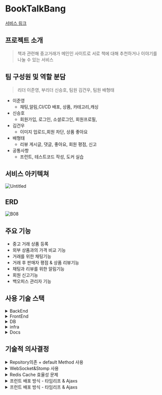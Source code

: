 # BookTalkBang
[서비스 링크](https://woogin.shop/booktalk)

## 프로젝트 소개
> 책과 관련해 중고거래가 메인인 사이트로 서로 책에 대해 추천하거나 이야기를 나눌 수 있는 서비스

## 팀 구성원 및 역할 분담
> 리더 이준영, 부리더 신승호, 팀원 김건우, 팀원 배형태

* 이준영
  * 채팅,알림,CI/CD 배포, 상품, 카테고리,캐싱
* 신승호
  * 회원가입, 로그인, 소셜로그인, 회원프로필,
* 김건우
  * 이미지 업로드,회원 차단, 상품 좋아요
* 배형태
  * 리뷰 게시글, 댓글, 좋아요, 회원 평점, 신고
* 공통사항
  * 프런트, 테스트코드 작성, 도커 실습

## 서비스 아키텍쳐
![Untitled](https://github.com/junyeong237/booktalk/assets/145661542/6e0342c6-add0-4271-b553-eb9d82604c73)

## ERD
![B08](https://github.com/junyeong237/booktalk/assets/145661542/53997058-e978-4099-acf4-def3a1ca24b4)


## 주요 기능
* 중고 거래 상품 등록
* 외부 상품과의 가격 비교 기능
* 거래를 위한 채팅기능
* 거래 후 판매자 평점 & 상품 리뷰기능
* 채팅과 리뷰를 위한 알림기능
* 회원 신고기능
* 백오피스 관리자 기능

## 사용 기술 스택
<details>
  <summary>BackEnd</summary>
 
* Java 17
* Spring boot 3.2.1
* Spring security 6.2.1
* JWT 0.11.5
* gradle 8.5
* QueryDSL 5.0.0
* spring data jpa 3.2.1
* spring data redis 3.2.1
* WebSocket 3.2.1
* STOMP
* KAKAO Open API
* Oauth 2.0
* junit5 5.10.1
* SSE
  
</details>

<details>
  <summary>FrontEnd</summary>
 
* HTML
* CSS
* JavaScript(jQuery)
* AJAX
* bootstrap 5.3.0
* thymeleaf 3.1.2
  
</details>

<details>
  <summary>DB</summary>
 
* MySQL 8.2.0
* Redis
* h2 2.2.224
  
</details>

<details>
  <summary>infra</summary>
 
* AWS
  * EC2
  * S3
  * RDS
  * CodeDeploy
* GitHub Actions
  
</details>

<details>
  <summary>Docs</summary>
 
* Jmeter 5.6.3

</details>

## 기술적 의사결정

<details>
  <summary>Repsitory의존 + default Method 사용</summary>
 
* 다른 서비스 도메인에서 다른 서비스를 호출하는 방식보단 레포지토리에 의존하는 방식 선택
* 이 경우 중복 메서드를 매번 작성해줘야하지만 이를 방지하기 위해 레포지토리단에서 디폴트 메서드를 사용해 중복성 제거
  
</details>

<details>
  <summary>WebSocket&Stomp 사용</summary>
 
* 채팅시스템을 위해선 클라이언트와 서버간의 양방향 통신을 제공받아야함
* 따라서 Http 통신과 다르게 연결을 맺고 바로 끊어버리는게 아닌 계속 유지할 수 있는WebSocket선택
* STOMP는 웹소켓과 함께 사용되는 메시징 프로토콜로 WebSocket만 사용했을때 일일히 handler를 수동작성해줘야했던것과 달리 STOMP를 웹소켓과 같이 사용하여 비교적 쉬운 초기설정과 관리가 가능한 pub/sub구조의 체계적인 응답형식을 가지고있다.
  
</details>

<details>
  <summary>Redis Cache 효율성 문제</summary>
 
* 같은 쿼리문이 쓸데없는 반복되는것을 피하기 위해 캐싱 사용
* 하지만 redis에 데이터가 쌓이는것 자체가 메모리 낭비로 이어질 수 있는 가능성이 있음
* 따라서 적절한 trade-off를 고려하여 레디스 캐싱의 시간을 줄이고 쿼리문 최적화가 필수적
  
</details>

<details>
  <summary>프런트 배포 방식 - 타임리프 & Ajaxs</summary>
 
* 타임리프를 사용하여 서버에서 동적으로 HTML을 생성하고 비동기적으로 데이터를 처리할 수 있는 ajax를 사용
* 따라서 모노리틱 아키텍쳐기반으로 프런트와 백엔드를 같이배포하는 방식선택
  
</details>

<details>
  <summary>프런트 배포 방식 - 타임리프 & Ajaxs</summary>
 
* jwt
  * 사용자의 로그인 상태정보를 클라이언트에 저장하기 때문에 서버의 부담감소
  * 서버 간 토큰을 공유하거나 검증할 필요가 없기 때문에 확장성 보장
* Refresh Token
  * AccessToken의 사용주기를 짧게 하여 보안을 강화함과 동시에 사용자에게 잦은 로그인 경험을 주지 않기 위해 사용
  * 인메모리DB인 레디스를 활용해 적은 메모리사용과 빠른 작성으로 Refresh Token을 저장
  * 레디스의 TTL을 통해 RefreshToken 사용주기 관리가 용이
  * key value 형태로 RefreshToken과 user_id를 저장
* authentification filter vs userService에 직접 구현
  * 실제적으로 다른 api에서 요구되는 인가 상태는 authoriaztion filter를 통해 모듈화된 상태
  * 소셜로그인, 차단유저와 탈퇴유저의 로그인 제한 등 인증매커니즘의 유연성 필요로 직접 구현 결정
    
</details>
